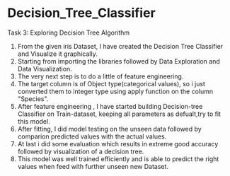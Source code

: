 # Decision_Tree_Classifier
Task 3: Exploring Decision Tree Algorithm

1) From the given iris Dataset, I  have created the Decision Tree Classifier and Visualize it graphically. 
2) Starting from importing the libraries followed by Data Exploration and Data Visualization. 
3) The very next step is to do a little of feature engineering. 
4) The target column is of Object type(categorical values), so i just converted them to integer type using apply function on the column "Species". 
5) After feature engineering , I have started building Decision-tree Classifier on Train-dataset, keeping all parameters as defualt,try to fit this model.
6) After fitting, I did model testing on the unseen data followed by comparion predicted values with the actual values. 
7) At last i did some evaluation which results in extreme good accuracy followed by visualization of a decision tree. 
8) This model was well trained efficiently and is able to predict the right values when feed with further unseen new Dataset.
